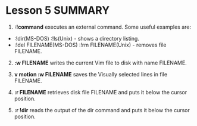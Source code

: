 # Lesson 5 SUMMARY

1.  **:!command**  executes an external command.
Some useful examples are:
 - :!dir(MS-DOS)            :!ls(Unix) -  shows a directory listing.
 - :!del FILENAME(MS-DOS)   :!rm FILENAME(Unix) -  removes file FILENAME.

2.  **:w FILENAME**  writes the current Vim file to disk with name FILENAME.

3.  **v  motion  :w FILENAME**  saves the Visually selected lines in file FILENAME.

4.  **:r FILENAME**  retrieves disk file FILENAME and puts it below the cursor position.

5.  **:r !dir**  reads the output of the dir command and puts it below the cursor position.

